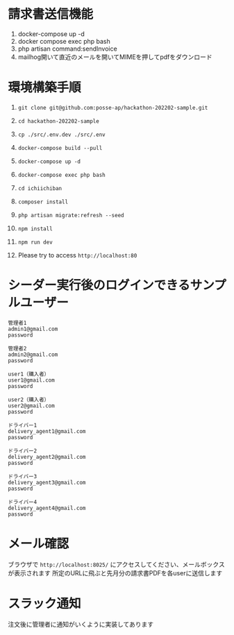 # 請求書送信機能
1. docker-compose up -d
2. docker compose exec php bash
3. php artisan command:sendInvoice
4. mailhog開いて直近のメールを開いてMIMEを押してpdfをダウンロード


# 環境構築手順

1. `git clone git@github.com:posse-ap/hackathon-202202-sample.git`

2. `cd hackathon-202202-sample`

3. `cp ./src/.env.dev ./src/.env`

3. `docker-compose build --pull`

4. `docker-compose up -d`

5. `docker-compose exec php bash`

6. `cd ichiichiban`

7. `composer install`

8. `php artisan migrate:refresh --seed`

9. `npm install`

10. `npm run dev`

11. Please try to access `http://localhost:80`


# シーダー実行後のログインできるサンプルユーザー

```
管理者1
admin1@gmail.com
password

管理者2
admin2@gmail.com
password

user1（購入者）
user1@gmail.com
password

user2（購入者）
user2@gmail.com
password

ドライバー1
delivery_agent1@gmail.com
password

ドライバー2
delivery_agent2@gmail.com
password

ドライバー3
delivery_agent3@gmail.com
password

ドライバー4
delivery_agent4@gmail.com
password
```


# メール確認
ブラウザで `http://localhost:8025/` にアクセスしてください、メールボックスが表示されます
所定のURLに飛ぶと先月分の請求書PDFを各userに送信します

# スラック通知
注文後に管理者に通知がいくように実装してあります
